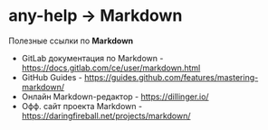 # any-help -> Markdown

Полезные ссылки по **Markdown**

* GitLab документация по Markdown - https://docs.gitlab.com/ce/user/markdown.html
* GitHub Guides - https://guides.github.com/features/mastering-markdown/
* Онлайн Markdown-редактор - https://dillinger.io/
* Офф. сайт проекта Markdown - https://daringfireball.net/projects/markdown/